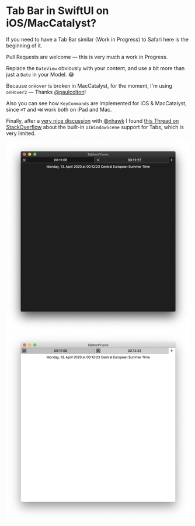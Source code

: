 # Tab Bar in SwiftUI on iOS/MacCatalyst?

If you need to have a Tab Bar similar (Work in Progress) to Safari here is the beginning of it.

Pull Requests are welcome — this is very much a work in Progress.

Replace the `DateView` obviously with your content, and use a bit more than just a `Date` in your Model. 😂

Because `onHover` is broken in MacCatalyst, for the moment, I'm using `onHover2` — Thanks [@paulcolton](https://twitter.com/paulcolton/status/1248791065651326978)!

Also you can see how `KeyCommands` are implemented for iOS & MacCatalyst, since `⌘T` and `⌘W` work both on iPad and Mac.

Finally, after a [very nice discussion](https://twitter.com/StuFFmc/status/1249613536625598464) with [@nhawk](https://twitter.com/nhawk) I found [this Thread on StackOverflow](https://stackoverflow.com/questions/61175725/new-tab-button-uiwindowscene-and-macos-catalyst) about the built-in `UIWindowScene` support for Tabs, which is very limited.

![](Dark.png)
![](Light.png)
